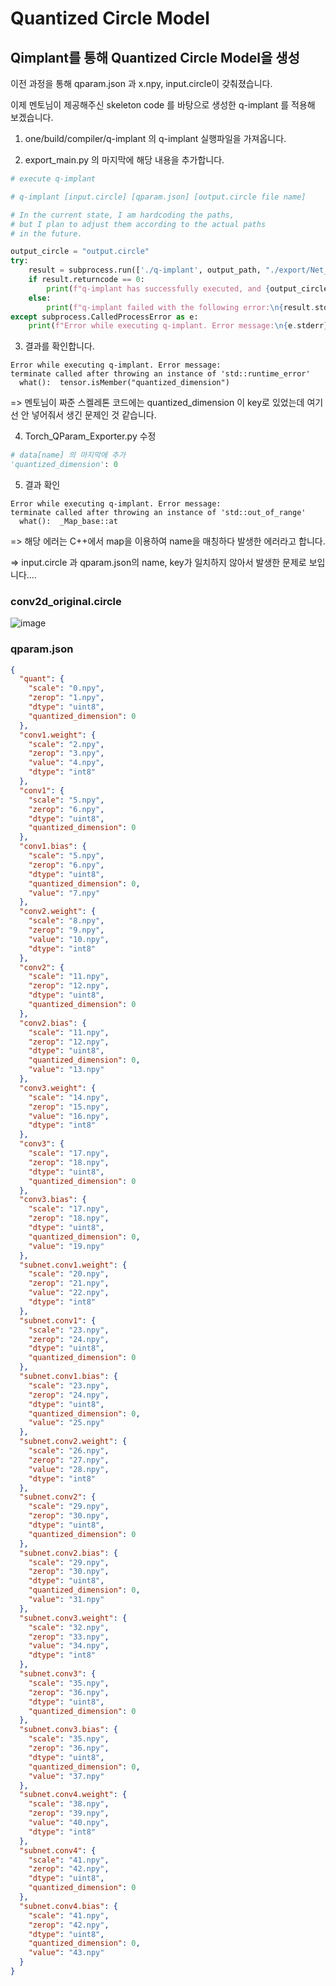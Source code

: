 # Quantized Circle Model

## Qimplant를 통해 Quantized Circle Model을 생성

이전 과정을 통해 qparam.json 과 x.npy, input.circle이 갖춰졌습니다.

이제 멘토님이 제공해주신 skeleton code 를 바탕으로 생성한 q-implant 를 적용해 보겠습니다.

1. one/build/compiler/q-implant 의 q-implant 실행파일을 가져옵니다.

2. export_main.py 의 마지막에 해당 내용을 추가합니다.

```python
# execute q-implant

# q-implant [input.circle] [qparam.json] [output.circle file name]

# In the current state, I am hardcoding the paths,
# but I plan to adjust them according to the actual paths
# in the future.

output_circle = "output.circle"
try:
    result = subprocess.run(['./q-implant', output_path, "./export/Net_Conv2d/qparam.json", output_circle], check=True, stdout=subprocess.PIPE, stderr=subprocess.PIPE, text=True)
    if result.returncode == 0:
        print(f"q-implant has successfully executed, and {output_circle} has been generated.")
    else:
        print(f"q-implant failed with the following error:\n{result.stderr}")
except subprocess.CalledProcessError as e:
    print(f"Error while executing q-implant. Error message:\n{e.stderr}")
```

3. 결과를 확인합니다.

```
Error while executing q-implant. Error message:
terminate called after throwing an instance of 'std::runtime_error'
  what():  tensor.isMember("quantized_dimension")
```

=> 멘토님이 짜준 스켈레톤 코드에는 quantized_dimension 이 key로 있었는데 여기선 안 넣어줘서 생긴 문제인 것 같습니다.

4. Torch_QParam_Exporter.py 수정

```python
# data[name] 의 마지막에 추가
'quantized_dimension': 0
```

5. 결과 확인

```
Error while executing q-implant. Error message:
terminate called after throwing an instance of 'std::out_of_range'
  what():  _Map_base::at
```

=> 해당 에러는 C++에서 map을 이용하여 name을 매칭하다 발생한 에러라고 합니다.

=> input.circle 과 qparam.json의 name, key가 일치하지 않아서 발생한 문제로 보입니다....

### conv2d_original.circle

![image](https://github.com/ONEforALL-S003/TWO/assets/79979086/5cabf36d-c78e-4cf9-a6ca-dd895500a05e)


### qparam.json

```json
{
  "quant": {
    "scale": "0.npy",
    "zerop": "1.npy",
    "dtype": "uint8",
    "quantized_dimension": 0
  },
  "conv1.weight": {
    "scale": "2.npy",
    "zerop": "3.npy",
    "value": "4.npy",
    "dtype": "int8"
  },
  "conv1": {
    "scale": "5.npy",
    "zerop": "6.npy",
    "dtype": "uint8",
    "quantized_dimension": 0
  },
  "conv1.bias": {
    "scale": "5.npy",
    "zerop": "6.npy",
    "dtype": "uint8",
    "quantized_dimension": 0,
    "value": "7.npy"
  },
  "conv2.weight": {
    "scale": "8.npy",
    "zerop": "9.npy",
    "value": "10.npy",
    "dtype": "int8"
  },
  "conv2": {
    "scale": "11.npy",
    "zerop": "12.npy",
    "dtype": "uint8",
    "quantized_dimension": 0
  },
  "conv2.bias": {
    "scale": "11.npy",
    "zerop": "12.npy",
    "dtype": "uint8",
    "quantized_dimension": 0,
    "value": "13.npy"
  },
  "conv3.weight": {
    "scale": "14.npy",
    "zerop": "15.npy",
    "value": "16.npy",
    "dtype": "int8"
  },
  "conv3": {
    "scale": "17.npy",
    "zerop": "18.npy",
    "dtype": "uint8",
    "quantized_dimension": 0
  },
  "conv3.bias": {
    "scale": "17.npy",
    "zerop": "18.npy",
    "dtype": "uint8",
    "quantized_dimension": 0,
    "value": "19.npy"
  },
  "subnet.conv1.weight": {
    "scale": "20.npy",
    "zerop": "21.npy",
    "value": "22.npy",
    "dtype": "int8"
  },
  "subnet.conv1": {
    "scale": "23.npy",
    "zerop": "24.npy",
    "dtype": "uint8",
    "quantized_dimension": 0
  },
  "subnet.conv1.bias": {
    "scale": "23.npy",
    "zerop": "24.npy",
    "dtype": "uint8",
    "quantized_dimension": 0,
    "value": "25.npy"
  },
  "subnet.conv2.weight": {
    "scale": "26.npy",
    "zerop": "27.npy",
    "value": "28.npy",
    "dtype": "int8"
  },
  "subnet.conv2": {
    "scale": "29.npy",
    "zerop": "30.npy",
    "dtype": "uint8",
    "quantized_dimension": 0
  },
  "subnet.conv2.bias": {
    "scale": "29.npy",
    "zerop": "30.npy",
    "dtype": "uint8",
    "quantized_dimension": 0,
    "value": "31.npy"
  },
  "subnet.conv3.weight": {
    "scale": "32.npy",
    "zerop": "33.npy",
    "value": "34.npy",
    "dtype": "int8"
  },
  "subnet.conv3": {
    "scale": "35.npy",
    "zerop": "36.npy",
    "dtype": "uint8",
    "quantized_dimension": 0
  },
  "subnet.conv3.bias": {
    "scale": "35.npy",
    "zerop": "36.npy",
    "dtype": "uint8",
    "quantized_dimension": 0,
    "value": "37.npy"
  },
  "subnet.conv4.weight": {
    "scale": "38.npy",
    "zerop": "39.npy",
    "value": "40.npy",
    "dtype": "int8"
  },
  "subnet.conv4": {
    "scale": "41.npy",
    "zerop": "42.npy",
    "dtype": "uint8",
    "quantized_dimension": 0
  },
  "subnet.conv4.bias": {
    "scale": "41.npy",
    "zerop": "42.npy",
    "dtype": "uint8",
    "quantized_dimension": 0,
    "value": "43.npy"
  }
}
```

